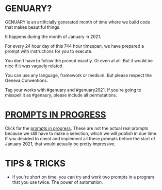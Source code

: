 # GENUARY?

GENUARY is an artificially generated month of time where we build code that makes beautiful things.

It happens during the month of January in 2021.

For every 24 hour day of this 744 hour timespan, we have prepared a prompt with instructions for you to execute.

You don't have to follow the prompt exactly. Or even at all. But it would be nice if it was vaguely related.

You can use any language, framework or medium. But please respect the Geneva Conventions.

Tag your works with #genuary and #genuary2021. If you're going to misspell it as #genaury, please include all permutations.

# [PROMPTS IN PROGRESS](prompts)

Click for the [prompts in progress](prompts). These are not the actual real prompts because we still have to make a selection, which we will publish in due time. If you decided to cheat and implement all these prompts before the start of January 2021, that would actually be pretty impressive.

# TIPS & TRICKS

* If you're short on time, you can try and work two prompts in a program that you use twice. The power of automation.
